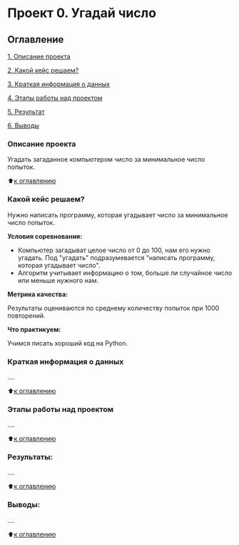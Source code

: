 # Проект 0. Угадай число

## Оглавление
[1. Описание проекта](https://github.com/Ekaterina-1989/SF_Data_Science/tree/main/Project_0/README.md#Описание-проекта)

[2. Какой кейс решаем?](https://github.com/Ekaterina-1989/SF_Data_Science/tree/main/Project_0/README.md#Какой-кейс-решаем)

[3. Краткая информация о данных](https://github.com/Ekaterina-1989/SF_Data_Science/tree/main/Project_0/README.md#Краткая-информация-о-данных)

[4. Этапы работы над проектом](https://github.com/Ekaterina-1989/SF_Data_Science/tree/main/Project_0/README.md#Этапы-работы-над-проектом)

[5. Результат](https://github.com/Ekaterina-1989/SF_Data_Science/tree/main/Project_0/README.md#Результат)

[6. Выводы](https://github.com/Ekaterina-1989/SF_Data_Science/tree/main/Project_0/README.md#Выводы)

### Описание проекта
Угадать загаданное компьютером число за минимальное число попыток.

:arrow_up:[к оглавлению](https://github.com/Ekaterina-1989/SF_Data_Science/blob/main/Project_0/README.md#Оглавление)


### Какой кейс решаем?
Нужно написать программу, которая угадывает число за минимальное число попыток.

**Условия соревнования:**
- Компьютер загадыват целое число от 0 до 100, нам его нужно угадать. Под "угадать" подразумевается "написать программу, которая угадывает число".
- Алгоритм учитывает информацию о том, больше ли случайное число или меньше нужного нам.

**Метрика качества:**

Результаты оцениваются по среднему количеству попыток при 1000 повторений.

**Что практикуем:**

Учимся писать хороший код на Python.


### Краткая информация о данных
....

:arrow_up:[к оглавлению](https://github.com/Ekaterina-1989/SF_Data_Science/blob/main/Project_0/README.md#Оглавление)


### Этапы работы над проектом
....

:arrow_up:[к оглавлению](https://github.com/Ekaterina-1989/SF_Data_Science/blob/main/Project_0/README.md#Оглавление)


### Результаты:
....

:arrow_up:[к оглавлению](https://github.com/Ekaterina-1989/SF_Data_Science/blob/main/Project_0/README.md#Оглавление)


### Выводы:
....

:arrow_up:[к оглавлению](https://github.com/Ekaterina-1989/SF_Data_Science/blob/main/Project_0/README.md#Оглавление)
